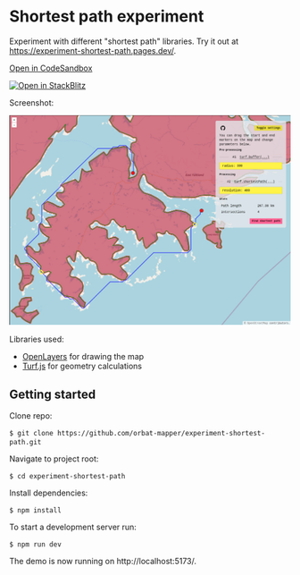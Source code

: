 # Shortest path experiment

Experiment with different "shortest path" libraries. Try it out at https://experiment-shortest-path.pages.dev/.

[Open in CodeSandbox](https://githubbox.com/orbat-mapper/experiment-shortest-path)

[![Open in StackBlitz](https://developer.stackblitz.com/img/open_in_stackblitz.svg)](https://stackblitz.com/fork/github/orbat-mapper/experiment-shortest-path)

Screenshot:

![](screenshot.png)


Libraries used:
- [OpenLayers](https://openlayers.org/) for drawing the map
- [Turf.js](https://turfjs.org/) for geometry calculations


## Getting started

Clone repo:

    $ git clone https://github.com/orbat-mapper/experiment-shortest-path.git

Navigate to project root:

    $ cd experiment-shortest-path

Install dependencies:

    $ npm install

To start a development server run:

    $ npm run dev

The demo is now running on http://localhost:5173/. 
